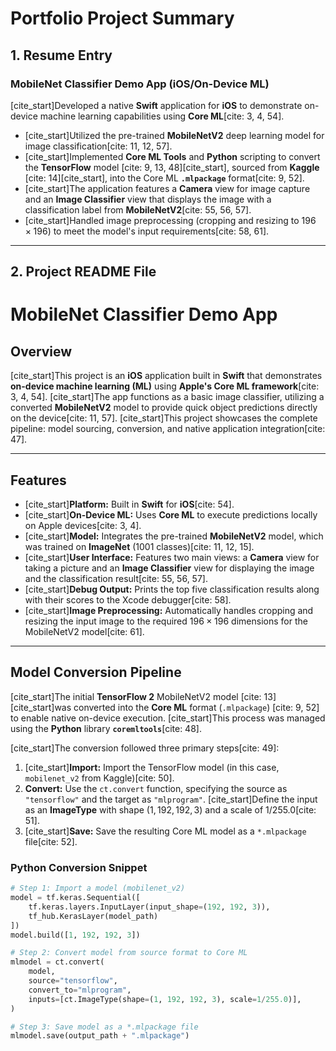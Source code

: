 # Portfolio Project Summary

## 1. Resume Entry

### **MobileNet Classifier Demo App (iOS/On-Device ML)**

[cite_start]Developed a native **Swift** application for **iOS** to demonstrate on-device machine learning capabilities using **Core ML**[cite: 3, 4, 54].

* [cite_start]Utilized the pre-trained **MobileNetV2** deep learning model for image classification[cite: 11, 12, 57].
* [cite_start]Implemented **Core ML Tools** and **Python** scripting to convert the **TensorFlow** model [cite: 9, 13, 48][cite_start], sourced from **Kaggle** [cite: 14][cite_start], into the Core ML **`.mlpackage`** format[cite: 9, 52].
* [cite_start]The application features a **Camera** view for image capture and an **Image Classifier** view that displays the image with a classification label from **MobileNetV2**[cite: 55, 56, 57].
* [cite_start]Handled image preprocessing (cropping and resizing to $196 \times 196$) to meet the model's input requirements[cite: 58, 61].

---

## 2. Project README File

# MobileNet Classifier Demo App

## Overview

[cite_start]This project is an **iOS** application built in **Swift** that demonstrates **on-device machine learning (ML)** using **Apple's Core ML framework**[cite: 3, 4, 54]. [cite_start]The app functions as a basic image classifier, utilizing a converted **MobileNetV2** model to provide quick object predictions directly on the device[cite: 11, 57]. [cite_start]This project showcases the complete pipeline: model sourcing, conversion, and native application integration[cite: 47].

---

## Features

* [cite_start]**Platform:** Built in **Swift** for **iOS**[cite: 54].
* [cite_start]**On-Device ML:** Uses **Core ML** to execute predictions locally on Apple devices[cite: 3, 4].
* [cite_start]**Model:** Integrates the pre-trained **MobileNetV2** model, which was trained on **ImageNet** (1001 classes)[cite: 11, 12, 15].
* [cite_start]**User Interface:** Features two main views: a **Camera** view for taking a picture and an **Image Classifier** view for displaying the image and the classification result[cite: 55, 56, 57].
* [cite_start]**Debug Output:** Prints the top five classification results along with their scores to the Xcode debugger[cite: 58].
* [cite_start]**Image Preprocessing:** Automatically handles cropping and resizing the input image to the required $196 \times 196$ dimensions for the MobileNetV2 model[cite: 61].

---

## Model Conversion Pipeline

[cite_start]The initial **TensorFlow 2** MobileNetV2 model [cite: 13] [cite_start]was converted into the **Core ML** format (`.mlpackage`) [cite: 9, 52] to enable native on-device execution. [cite_start]This process was managed using the **Python** library **`coremltools`**[cite: 48].

[cite_start]The conversion followed three primary steps[cite: 49]:

1.  [cite_start]**Import:** Import the TensorFlow model (in this case, `mobilenet_v2` from Kaggle)[cite: 50].
2.  **Convert:** Use the `ct.convert` function, specifying the source as `"tensorflow"` and the target as `"mlprogram"`. [cite_start]Define the input as an **ImageType** with shape $(1, 192, 192, 3)$ and a scale of $1/255.0$[cite: 51].
3.  [cite_start]**Save:** Save the resulting Core ML model as a `*.mlpackage` file[cite: 52].

### Python Conversion Snippet

```python
# Step 1: Import a model (mobilenet_v2)
model = tf.keras.Sequential([
    tf.keras.layers.InputLayer(input_shape=(192, 192, 3)),
    tf_hub.KerasLayer(model_path)
])
model.build([1, 192, 192, 3])

# Step 2: Convert model from source format to Core ML
mlmodel = ct.convert(
    model,
    source="tensorflow",
    convert_to="mlprogram",
    inputs=[ct.ImageType(shape=(1, 192, 192, 3), scale=1/255.0)],
)

# Step 3: Save model as a *.mlpackage file
mlmodel.save(output_path + ".mlpackage")
